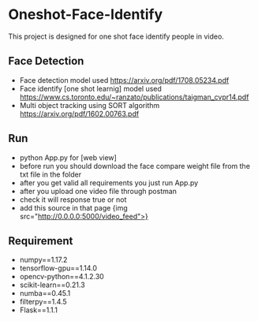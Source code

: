 # Oneshot-Face-Identify
This project is designed for one shot face identify people in video.

## Face Detection 
 - Face detection model used https://arxiv.org/pdf/1708.05234.pdf
 - Face identify [one shot learnig] model used https://www.cs.toronto.edu/~ranzato/publications/taigman_cvpr14.pdf
 - Multi object tracking using SORT algorithm https://arxiv.org/pdf/1602.00763.pdf
 
 ## Run 
  - python App.py for [web view]
  - before run you should download the face compare weight file from the txt file in the folder
  - after you get valid all requirements you just run App.py
  - after you upload one video file through postman
  - check it will response true or not
  - add this source in that page {img src="http://0.0.0.0:5000/video_feed">}
  
 ## Requirement
  - numpy==1.17.2
  - tensorflow-gpu==1.14.0
  - opencv-python==4.1.2.30
  - scikit-learn==0.21.3
  - numba==0.45.1
  - filterpy==1.4.5
  - Flask==1.1.1
